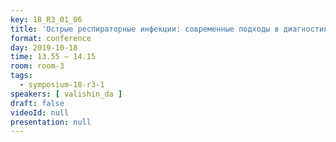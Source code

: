 ```yaml
---
key: 18_R3_01_06
title: 'Острые респираторные инфекции: современные подходы в диагностике и лечении'
format: conference
day: 2019-10-18
time: 13.55 – 14.15
room: room-3
tags:
  - symposium-18-r3-1
speakers: [ valishin_da ]
draft: false
videoId: null
presentation: null
---
```


